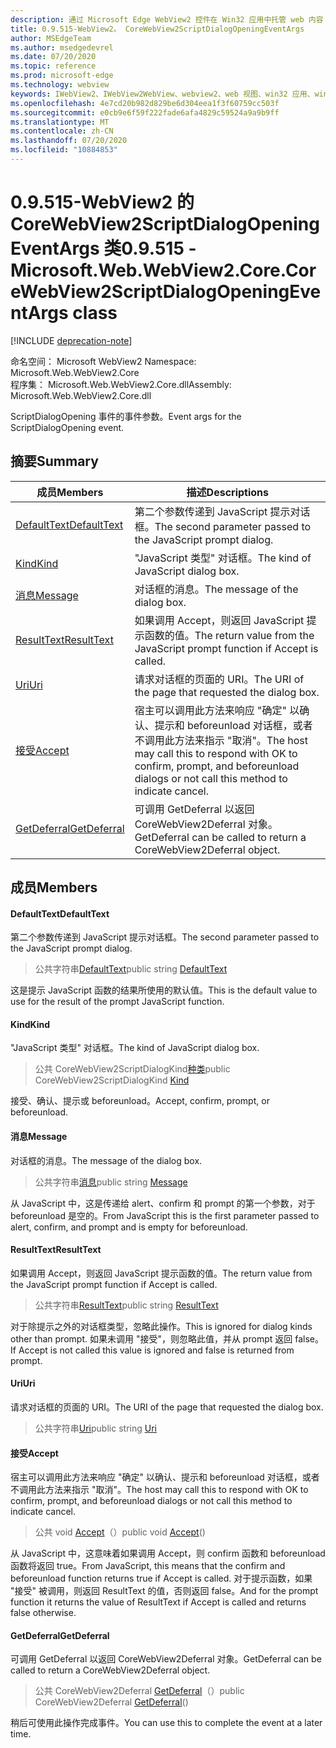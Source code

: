 ```yaml
---
description: 通过 Microsoft Edge WebView2 控件在 Win32 应用中托管 web 内容
title: 0.9.515-WebView2。 CoreWebView2ScriptDialogOpeningEventArgs
author: MSEdgeTeam
ms.author: msedgedevrel
ms.date: 07/20/2020
ms.topic: reference
ms.prod: microsoft-edge
ms.technology: webview
keywords: IWebView2、IWebView2WebView、webview2、web 视图、win32 应用、win32、edge、ICoreWebView2、ICoreWebView2Controller、浏览器控件、边缘 html
ms.openlocfilehash: 4e7cd20b982d829be6d304eea1f3f60759cc503f
ms.sourcegitcommit: e0cb9e6f59f222fade6afa4829c59524a9a9b9ff
ms.translationtype: MT
ms.contentlocale: zh-CN
ms.lasthandoff: 07/20/2020
ms.locfileid: "10884853"
---
```

# <span data-ttu-id="2bc1b-104">0.9.515-WebView2 的 CoreWebView2ScriptDialogOpeningEventArgs 类</span><span class="sxs-lookup"><span data-stu-id="2bc1b-104">0.9.515 - Microsoft.Web.WebView2.Core.CoreWebView2ScriptDialogOpeningEventArgs class</span></span> 

[!INCLUDE [deprecation-note](../../includes/deprecation-note.md)]

<span data-ttu-id="2bc1b-105">命名空间： Microsoft WebView2 </span><span class="sxs-lookup"><span data-stu-id="2bc1b-105">Namespace: Microsoft.Web.WebView2.Core</span></span>\
<span data-ttu-id="2bc1b-106">程序集： Microsoft.Web.WebView2.Core.dll</span><span class="sxs-lookup"><span data-stu-id="2bc1b-106">Assembly: Microsoft.Web.WebView2.Core.dll</span></span>

<span data-ttu-id="2bc1b-107">ScriptDialogOpening 事件的事件参数。</span><span class="sxs-lookup"><span data-stu-id="2bc1b-107">Event args for the ScriptDialogOpening event.</span></span>

## <span data-ttu-id="2bc1b-108">摘要</span><span class="sxs-lookup"><span data-stu-id="2bc1b-108">Summary</span></span>

 <span data-ttu-id="2bc1b-109">成员</span><span class="sxs-lookup"><span data-stu-id="2bc1b-109">Members</span></span>                        | <span data-ttu-id="2bc1b-110">描述</span><span class="sxs-lookup"><span data-stu-id="2bc1b-110">Descriptions</span></span>
--------------------------------|---------------------------------------------
[<span data-ttu-id="2bc1b-111">DefaultText</span><span class="sxs-lookup"><span data-stu-id="2bc1b-111">DefaultText</span></span>](#defaulttext) | <span data-ttu-id="2bc1b-112">第二个参数传递到 JavaScript 提示对话框。</span><span class="sxs-lookup"><span data-stu-id="2bc1b-112">The second parameter passed to the JavaScript prompt dialog.</span></span>
[<span data-ttu-id="2bc1b-113">Kind</span><span class="sxs-lookup"><span data-stu-id="2bc1b-113">Kind</span></span>](#kind) | <span data-ttu-id="2bc1b-114">"JavaScript 类型" 对话框。</span><span class="sxs-lookup"><span data-stu-id="2bc1b-114">The kind of JavaScript dialog box.</span></span>
[<span data-ttu-id="2bc1b-115">消息</span><span class="sxs-lookup"><span data-stu-id="2bc1b-115">Message</span></span>](#message) | <span data-ttu-id="2bc1b-116">对话框的消息。</span><span class="sxs-lookup"><span data-stu-id="2bc1b-116">The message of the dialog box.</span></span>
[<span data-ttu-id="2bc1b-117">ResultText</span><span class="sxs-lookup"><span data-stu-id="2bc1b-117">ResultText</span></span>](#resulttext) | <span data-ttu-id="2bc1b-118">如果调用 Accept，则返回 JavaScript 提示函数的值。</span><span class="sxs-lookup"><span data-stu-id="2bc1b-118">The return value from the JavaScript prompt function if Accept is called.</span></span>
[<span data-ttu-id="2bc1b-119">Uri</span><span class="sxs-lookup"><span data-stu-id="2bc1b-119">Uri</span></span>](#uri) | <span data-ttu-id="2bc1b-120">请求对话框的页面的 URI。</span><span class="sxs-lookup"><span data-stu-id="2bc1b-120">The URI of the page that requested the dialog box.</span></span>
[<span data-ttu-id="2bc1b-121">接受</span><span class="sxs-lookup"><span data-stu-id="2bc1b-121">Accept</span></span>](#accept) | <span data-ttu-id="2bc1b-122">宿主可以调用此方法来响应 "确定" 以确认、提示和 beforeunload 对话框，或者不调用此方法来指示 "取消"。</span><span class="sxs-lookup"><span data-stu-id="2bc1b-122">The host may call this to respond with OK to confirm, prompt, and beforeunload dialogs or not call this method to indicate cancel.</span></span>
[<span data-ttu-id="2bc1b-123">GetDeferral</span><span class="sxs-lookup"><span data-stu-id="2bc1b-123">GetDeferral</span></span>](#getdeferral) | <span data-ttu-id="2bc1b-124">可调用 GetDeferral 以返回 CoreWebView2Deferral 对象。</span><span class="sxs-lookup"><span data-stu-id="2bc1b-124">GetDeferral can be called to return a CoreWebView2Deferral object.</span></span>

## <span data-ttu-id="2bc1b-125">成员</span><span class="sxs-lookup"><span data-stu-id="2bc1b-125">Members</span></span>

#### <span data-ttu-id="2bc1b-126">DefaultText</span><span class="sxs-lookup"><span data-stu-id="2bc1b-126">DefaultText</span></span> 

<span data-ttu-id="2bc1b-127">第二个参数传递到 JavaScript 提示对话框。</span><span class="sxs-lookup"><span data-stu-id="2bc1b-127">The second parameter passed to the JavaScript prompt dialog.</span></span>

> <span data-ttu-id="2bc1b-128">公共字符串[DefaultText](#defaulttext)</span><span class="sxs-lookup"><span data-stu-id="2bc1b-128">public string [DefaultText](#defaulttext)</span></span>

<span data-ttu-id="2bc1b-129">这是提示 JavaScript 函数的结果所使用的默认值。</span><span class="sxs-lookup"><span data-stu-id="2bc1b-129">This is the default value to use for the result of the prompt JavaScript function.</span></span>

#### <span data-ttu-id="2bc1b-130">Kind</span><span class="sxs-lookup"><span data-stu-id="2bc1b-130">Kind</span></span> 

<span data-ttu-id="2bc1b-131">"JavaScript 类型" 对话框。</span><span class="sxs-lookup"><span data-stu-id="2bc1b-131">The kind of JavaScript dialog box.</span></span>

> <span data-ttu-id="2bc1b-132">公共 CoreWebView2ScriptDialogKind[种类](#kind)</span><span class="sxs-lookup"><span data-stu-id="2bc1b-132">public CoreWebView2ScriptDialogKind [Kind](#kind)</span></span>

<span data-ttu-id="2bc1b-133">接受、确认、提示或 beforeunload。</span><span class="sxs-lookup"><span data-stu-id="2bc1b-133">Accept, confirm, prompt, or beforeunload.</span></span>

#### <span data-ttu-id="2bc1b-134">消息</span><span class="sxs-lookup"><span data-stu-id="2bc1b-134">Message</span></span> 

<span data-ttu-id="2bc1b-135">对话框的消息。</span><span class="sxs-lookup"><span data-stu-id="2bc1b-135">The message of the dialog box.</span></span>

> <span data-ttu-id="2bc1b-136">公共字符串[消息](#message)</span><span class="sxs-lookup"><span data-stu-id="2bc1b-136">public string [Message](#message)</span></span>

<span data-ttu-id="2bc1b-137">从 JavaScript 中，这是传递给 alert、confirm 和 prompt 的第一个参数，对于 beforeunload 是空的。</span><span class="sxs-lookup"><span data-stu-id="2bc1b-137">From JavaScript this is the first parameter passed to alert, confirm, and prompt and is empty for beforeunload.</span></span>

#### <span data-ttu-id="2bc1b-138">ResultText</span><span class="sxs-lookup"><span data-stu-id="2bc1b-138">ResultText</span></span> 

<span data-ttu-id="2bc1b-139">如果调用 Accept，则返回 JavaScript 提示函数的值。</span><span class="sxs-lookup"><span data-stu-id="2bc1b-139">The return value from the JavaScript prompt function if Accept is called.</span></span>

> <span data-ttu-id="2bc1b-140">公共字符串[ResultText](#resulttext)</span><span class="sxs-lookup"><span data-stu-id="2bc1b-140">public string [ResultText](#resulttext)</span></span>

<span data-ttu-id="2bc1b-141">对于除提示之外的对话框类型，忽略此操作。</span><span class="sxs-lookup"><span data-stu-id="2bc1b-141">This is ignored for dialog kinds other than prompt.</span></span> <span data-ttu-id="2bc1b-142">如果未调用 "接受"，则忽略此值，并从 prompt 返回 false。</span><span class="sxs-lookup"><span data-stu-id="2bc1b-142">If Accept is not called this value is ignored and false is returned from prompt.</span></span>

#### <span data-ttu-id="2bc1b-143">Uri</span><span class="sxs-lookup"><span data-stu-id="2bc1b-143">Uri</span></span> 

<span data-ttu-id="2bc1b-144">请求对话框的页面的 URI。</span><span class="sxs-lookup"><span data-stu-id="2bc1b-144">The URI of the page that requested the dialog box.</span></span>

> <span data-ttu-id="2bc1b-145">公共字符串[Uri](#uri)</span><span class="sxs-lookup"><span data-stu-id="2bc1b-145">public string [Uri](#uri)</span></span>

#### <span data-ttu-id="2bc1b-146">接受</span><span class="sxs-lookup"><span data-stu-id="2bc1b-146">Accept</span></span> 

<span data-ttu-id="2bc1b-147">宿主可以调用此方法来响应 "确定" 以确认、提示和 beforeunload 对话框，或者不调用此方法来指示 "取消"。</span><span class="sxs-lookup"><span data-stu-id="2bc1b-147">The host may call this to respond with OK to confirm, prompt, and beforeunload dialogs or not call this method to indicate cancel.</span></span>

> <span data-ttu-id="2bc1b-148">公共 void [Accept](#accept)（）</span><span class="sxs-lookup"><span data-stu-id="2bc1b-148">public void [Accept](#accept)()</span></span>

<span data-ttu-id="2bc1b-149">从 JavaScript 中，这意味着如果调用 Accept，则 confirm 函数和 beforeunload 函数将返回 true。</span><span class="sxs-lookup"><span data-stu-id="2bc1b-149">From JavaScript, this means that the confirm and beforeunload function returns true if Accept is called.</span></span> <span data-ttu-id="2bc1b-150">对于提示函数，如果 "接受" 被调用，则返回 ResultText 的值，否则返回 false。</span><span class="sxs-lookup"><span data-stu-id="2bc1b-150">And for the prompt function it returns the value of ResultText if Accept is called and returns false otherwise.</span></span>

#### <span data-ttu-id="2bc1b-151">GetDeferral</span><span class="sxs-lookup"><span data-stu-id="2bc1b-151">GetDeferral</span></span> 

<span data-ttu-id="2bc1b-152">可调用 GetDeferral 以返回 CoreWebView2Deferral 对象。</span><span class="sxs-lookup"><span data-stu-id="2bc1b-152">GetDeferral can be called to return a CoreWebView2Deferral object.</span></span>

> <span data-ttu-id="2bc1b-153">公共 CoreWebView2Deferral [GetDeferral](#getdeferral)（）</span><span class="sxs-lookup"><span data-stu-id="2bc1b-153">public CoreWebView2Deferral [GetDeferral](#getdeferral)()</span></span>

<span data-ttu-id="2bc1b-154">稍后可使用此操作完成事件。</span><span class="sxs-lookup"><span data-stu-id="2bc1b-154">You can use this to complete the event at a later time.</span></span>

